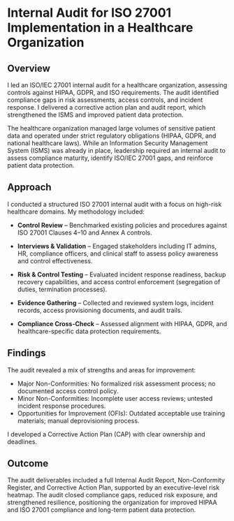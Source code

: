 <h1>Internal Audit for ISO 27001 Implementation in a Healthcare Organization</h1>

<h2>Overview</h2>
I led an ISO/IEC 27001 internal audit for a healthcare organization, assessing controls against HIPAA, GDPR, and ISO requirements. The audit identified compliance gaps in risk assessments, access controls, and incident response. I delivered a corrective action plan and audit report, which strengthened the ISMS and improved patient data protection.

The healthcare organization managed large volumes of sensitive patient data and operated under strict regulatory obligations (HIPAA, GDPR, and national healthcare laws). While an Information Security Management System (ISMS) was already in place, leadership required an internal audit to assess compliance maturity, identify ISO/IEC 27001 gaps, and reinforce patient data protection.

<h2>Approach</h2>

I conducted a structured ISO 27001 internal audit with a focus on high-risk healthcare domains. My methodology included:

- **Control Review** – Benchmarked existing policies and procedures against ISO 27001 Clauses 4–10 and Annex A controls.

- **Interviews & Validation** – Engaged stakeholders including IT admins, HR, compliance officers, and clinical staff to assess policy awareness and control effectiveness.

- **Risk & Control Testing** – Evaluated incident response readiness, backup recovery capabilities, and access control enforcement (segregation of duties, termination processes).

- **Evidence Gathering** – Collected and reviewed system logs, incident records, access provisioning documents, and audit trails.

- **Compliance Cross-Check** – Assessed alignment with HIPAA, GDPR, and healthcare-specific data protection requirements.

<h2>Findings </h2>

The audit revealed a mix of strengths and areas for improvement:

- Major Non-Conformities: No formalized risk assessment process; no documented access control policy.<br>
- Minor Non-Conformities: Incomplete user access reviews; untested incident response procedures.<br>
- Opportunities for Improvement (OFIs): Outdated acceptable use training materials; manual deprovisioning process.

I developed a Corrective Action Plan (CAP) with clear ownership and deadlines.

<h2>Outcome</h2>

The audit deliverables included a full Internal Audit Report, Non-Conformity Register, and Corrective Action Plan, supported by an executive-level risk heatmap. The audit closed compliance gaps, reduced risk exposure, and strengthened resilience, positioning the organization for improved HIPAA and ISO 27001 compliance and long-term patient data protection.





<!--
 ```diff
- text in red
+ text in green
! text in orange
# text in gray
@@ text in purple (and bold)@@
```
--!>
